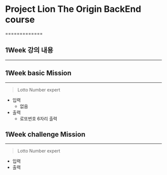 # Project Lion The Origin BackEnd course
=============
   
## 1Week 강의 내용
-------------
   
   
## 1Week basic Mission
-------------
> Lotto Number expert
* 입력
  - 없음
* 출력
  - 로또번호 6자리 출력
   
## 1Week challenge Mission
-------------
> Lotto Number expert
* 입력
* 출력
